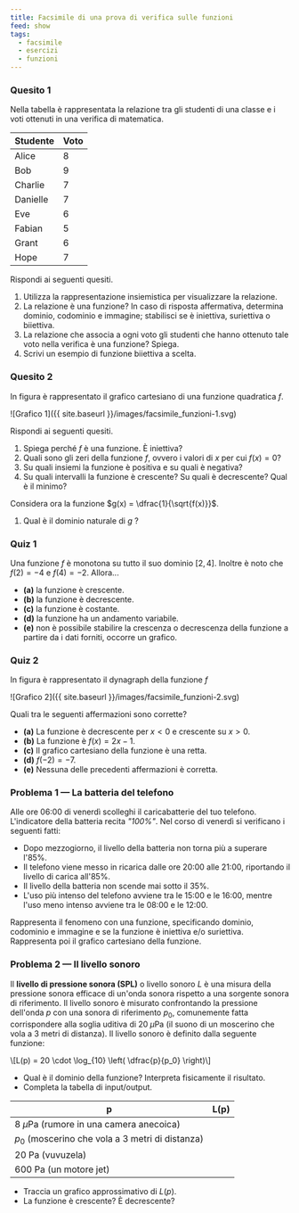 ```yaml
---
title: Facsimile di una prova di verifica sulle funzioni
feed: show
tags:
  - facsimile
  - esercizi
  - funzioni
---
```

### Quesito 1

Nella tabella è rappresentata la relazione tra gli studenti di una classe e i voti ottenuti in una verifica di matematica.

| Studente | Voto |
| -------- | ---- |
| Alice    | 8    |
| Bob      | 9    |
| Charlie  | 7    |
| Danielle | 7    |
| Eve      | 6    |
| Fabian   | 5    |
| Grant    | 6    |
| Hope     | 7    |

Rispondi ai seguenti quesiti.

1. Utilizza la rappresentazione insiemistica per visualizzare la relazione.
2. La relazione è una funzione? In caso di risposta affermativa, determina dominio, codominio e immagine; stabilisci se è iniettiva, suriettiva o biiettiva.
3. La relazione che associa a ogni voto gli studenti che hanno ottenuto tale voto nella verifica è una funzione? Spiega.
4. Scrivi un esempio di funzione biiettiva a scelta.

### Quesito 2

In figura è rappresentato il grafico cartesiano di una funzione quadratica $f$.

 ![Grafico 1]({{ site.baseurl }}/images/facsimile_funzioni-1.svg)

Rispondi ai seguenti quesiti.

1. Spiega perché $f$ è una funzione. È iniettiva?
2. Quali sono gli zeri della funzione $f$, ovvero i valori di $x$ per cui $f(x) = 0$?
3. Su quali insiemi la funzione è positiva e su quali è negativa?
4. Su quali intervalli la funzione è crescente? Su quali è decrescente? Qual è il minimo?

Considera ora la funzione $g(x) = \dfrac{1}{\sqrt{f(x)}}$.

1. Qual è il dominio naturale di $g$ ?

### Quiz 1

Una funzione $f$ è monotona su tutto il suo dominio $[2, 4]$. Inoltre è noto che $f(2) = -4$ e $f(4) = -2$. Allora...

- **(a)** la funzione è crescente.
- **(b)** la funzione è decrescente.
- **(c)** la funzione è costante.
- **(d)** la funzione ha un andamento variabile.
- **(e)** non è possibile stabilire la crescenza o decrescenza della funzione a partire da i dati forniti, occorre un grafico.

### Quiz 2

In figura è rappresentato il dynagraph della funzione $f$

![Grafico 2]({{ site.baseurl }}/images/facsimile_funzioni-2.svg)

Quali tra le seguenti affermazioni sono corrette?

- **(a)** La funzione è decrescente per $x < 0$ e crescente su $x > 0$.
- **(b)** La funzione è $f(x) = 2x - 1$.
- **(c)** Il grafico cartesiano della funzione è una retta.
- **(d)** $f(-2) = -7$.
- **(e)** Nessuna delle precedenti affermazioni è corretta.

### Problema 1 — La batteria del telefono

Alle ore 06:00 di venerdì scolleghi il caricabatterie del tuo telefono. L'indicatore della batteria recita *"100%"*. Nel corso di venerdì si verificano i seguenti fatti:

- Dopo mezzogiorno, il livello della batteria non torna più a superare l'85%.
- Il telefono viene messo in ricarica dalle ore 20:00 alle 21:00, riportando il livello di carica all'85%.
- Il livello della batteria non scende mai sotto il 35%.
- L'uso più intenso del telefono avviene tra le 15:00 e le 16:00, mentre l'uso meno intenso avviene tra le 08:00 e le 12:00.

Rappresenta il fenomeno con una funzione, specificando dominio, codominio e immagine e se la funzione è iniettiva e/o suriettiva. Rappresenta poi il grafico cartesiano della funzione.

### Problema 2 — Il livello sonoro

Il **livello di pressione sonora (SPL)** o livello sonoro $L$ è una misura della pressione sonora efficace di un'onda sonora rispetto a una sorgente sonora di riferimento. Il livello sonoro è misurato confrontando la pressione dell'onda $p$ con una sonora di riferimento $p_0$, comunemente fatta corrispondere alla soglia uditiva di $20 \;\mu\text{Pa}$ (il suono di un moscerino che vola a 3 metri di distanza). Il livello sonoro è definito dalla seguente funzione:

\\[L(p) = 20 \cdot \log_{10} \left( \dfrac{p}{p_0} \right)\\]

- Qual è il dominio della funzione? Interpreta fisicamente il risultato.
- Completa la tabella di input/output.
   
| p                                                   | L(p) |
| --------------------------------------------------- | ---- |
| $8 \; \mu\text{Pa}$ (rumore in una camera anecoica) |      |
| $p_0$ (moscerino che vola a 3 metri di distanza)    |      |
| $20 \text{ Pa}$ (vuvuzela)                          |      |
| $600 \text{ Pa}$ (un motore jet)                    |      |

- Traccia un grafico approssimativo di $L(p)$.
- La funzione è crescente? È decrescente?